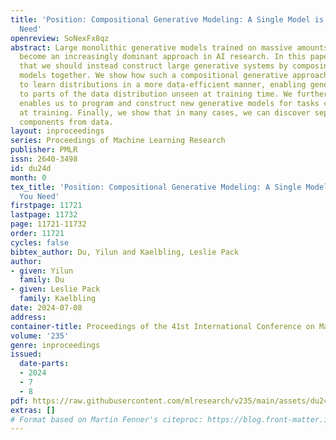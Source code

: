 ```yaml
---
title: 'Position: Compositional Generative Modeling: A Single Model is Not All You
  Need'
openreview: SoNexFx8qz
abstract: Large monolithic generative models trained on massive amounts of data have
  become an increasingly dominant approach in AI research. In this paper, we argue
  that we should instead construct large generative systems by composing smaller generative
  models together. We show how such a compositional generative approach enables us
  to learn distributions in a more data-efficient manner, enabling generalization
  to parts of the data distribution unseen at training time. We further show how this
  enables us to program and construct new generative models for tasks completely unseen
  at training. Finally, we show that in many cases, we can discover separate compositional
  components from data.
layout: inproceedings
series: Proceedings of Machine Learning Research
publisher: PMLR
issn: 2640-3498
id: du24d
month: 0
tex_title: 'Position: Compositional Generative Modeling: A Single Model is Not All
  You Need'
firstpage: 11721
lastpage: 11732
page: 11721-11732
order: 11721
cycles: false
bibtex_author: Du, Yilun and Kaelbling, Leslie Pack
author:
- given: Yilun
  family: Du
- given: Leslie Pack
  family: Kaelbling
date: 2024-07-08
address:
container-title: Proceedings of the 41st International Conference on Machine Learning
volume: '235'
genre: inproceedings
issued:
  date-parts:
  - 2024
  - 7
  - 8
pdf: https://raw.githubusercontent.com/mlresearch/v235/main/assets/du24d/du24d.pdf
extras: []
# Format based on Martin Fenner's citeproc: https://blog.front-matter.io/posts/citeproc-yaml-for-bibliographies/
---
```

